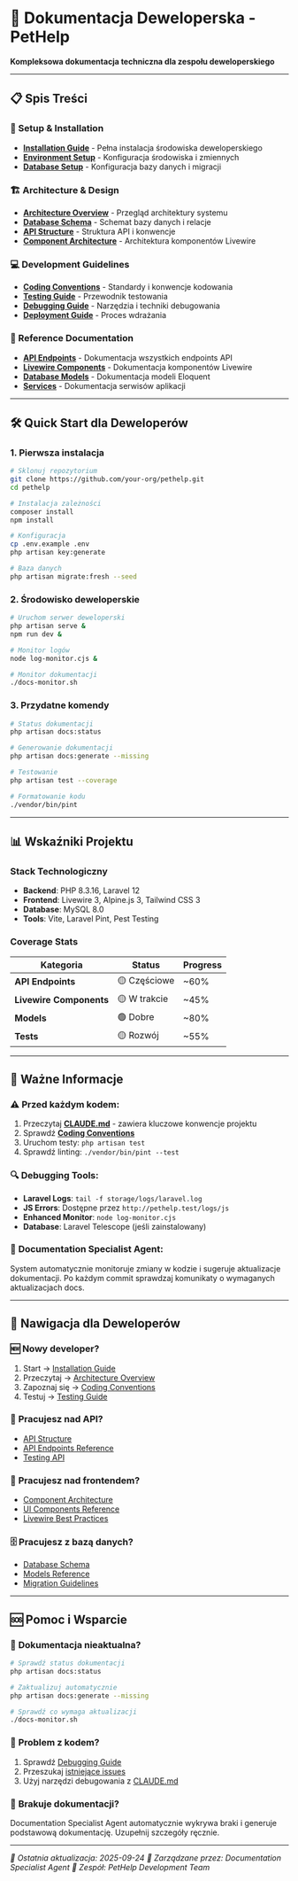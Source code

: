 # 🔧 Dokumentacja Deweloperska - PetHelp

**Kompleksowa dokumentacja techniczna dla zespołu deweloperskiego**

---

## 📋 Spis Treści

### 🚀 Setup & Installation
- [**Installation Guide**](setup/installation.md) - Pełna instalacja środowiska deweloperskiego
- [**Environment Setup**](setup/environment.md) - Konfiguracja środowiska i zmiennych
- [**Database Setup**](setup/database.md) - Konfiguracja bazy danych i migracji

### 🏗️ Architecture & Design
- [**Architecture Overview**](architecture/overview.md) - Przegląd architektury systemu
- [**Database Schema**](architecture/database-schema.md) - Schemat bazy danych i relacje
- [**API Structure**](architecture/api-structure.md) - Struktura API i konwencje
- [**Component Architecture**](architecture/components.md) - Architektura komponentów Livewire

### 💻 Development Guidelines
- [**Coding Conventions**](development/conventions.md) - Standardy i konwencje kodowania
- [**Testing Guide**](development/testing.md) - Przewodnik testowania
- [**Debugging Guide**](development/debugging.md) - Narzędzia i techniki debugowania
- [**Deployment Guide**](development/deployment.md) - Proces wdrażania

### 📖 Reference Documentation
- [**API Endpoints**](reference/api-endpoints.md) - Dokumentacja wszystkich endpoints API
- [**Livewire Components**](reference/ui-components.md) - Dokumentacja komponentów Livewire
- [**Database Models**](reference/database-models.md) - Dokumentacja modeli Eloquent
- [**Services**](reference/services.md) - Dokumentacja serwisów aplikacji

---

## 🛠️ Quick Start dla Deweloperów

### 1. **Pierwsza instalacja**
```bash
# Sklonuj repozytorium
git clone https://github.com/your-org/pethelp.git
cd pethelp

# Instalacja zależności
composer install
npm install

# Konfiguracja
cp .env.example .env
php artisan key:generate

# Baza danych
php artisan migrate:fresh --seed
```

### 2. **Środowisko deweloperskie**
```bash
# Uruchom serwer deweloperski
php artisan serve &
npm run dev &

# Monitor logów
node log-monitor.cjs &

# Monitor dokumentacji
./docs-monitor.sh
```

### 3. **Przydatne komendy**
```bash
# Status dokumentacji
php artisan docs:status

# Generowanie dokumentacji
php artisan docs:generate --missing

# Testowanie
php artisan test --coverage

# Formatowanie kodu
./vendor/bin/pint
```

---

## 📊 Wskaźniki Projektu

### Stack Technologiczny
- **Backend**: PHP 8.3.16, Laravel 12
- **Frontend**: Livewire 3, Alpine.js 3, Tailwind CSS 3
- **Database**: MySQL 8.0
- **Tools**: Vite, Laravel Pint, Pest Testing

### Coverage Stats
| Kategoria | Status | Progress |
|-----------|--------|----------|
| **API Endpoints** | 🟡 Częściowe | ~60% |
| **Livewire Components** | 🟡 W trakcie | ~45% |
| **Models** | 🟢 Dobre | ~80% |
| **Tests** | 🟡 Rozwój | ~55% |

---

## 🚨 Ważne Informacje

### ⚠️ **Przed każdym kodem:**
1. Przeczytaj [**CLAUDE.md**](../../CLAUDE.md) - zawiera kluczowe konwencje projektu
2. Sprawdź [**Coding Conventions**](development/conventions.md)
3. Uruchom testy: `php artisan test`
4. Sprawdź linting: `./vendor/bin/pint --test`

### 🔍 **Debugging Tools:**
- **Laravel Logs**: `tail -f storage/logs/laravel.log`
- **JS Errors**: Dostępne przez `http://pethelp.test/logs/js`
- **Enhanced Monitor**: `node log-monitor.cjs`
- **Database**: Laravel Telescope (jeśli zainstalowany)

### 🤖 **Documentation Specialist Agent:**
System automatycznie monitoruje zmiany w kodzie i sugeruje aktualizacje dokumentacji. Po każdym commit sprawdzaj komunikaty o wymaganych aktualizacjach docs.

---

## 🧭 Nawigacja dla Deweloperów

### 🆕 **Nowy developer?**
1. Start → [Installation Guide](setup/installation.md)
2. Przeczytaj → [Architecture Overview](architecture/overview.md)
3. Zapoznaj się → [Coding Conventions](development/conventions.md)
4. Testuj → [Testing Guide](development/testing.md)

### 🔧 **Pracujesz nad API?**
- [API Structure](architecture/api-structure.md)
- [API Endpoints Reference](reference/api-endpoints.md)
- [Testing API](development/testing.md#api-testing)

### 🎨 **Pracujesz nad frontendem?**
- [Component Architecture](architecture/components.md)
- [UI Components Reference](reference/ui-components.md)
- [Livewire Best Practices](development/conventions.md#livewire)

### 🗄️ **Pracujesz z bazą danych?**
- [Database Schema](architecture/database-schema.md)
- [Models Reference](reference/database-models.md)
- [Migration Guidelines](development/conventions.md#migrations)

---

## 🆘 Pomoc i Wsparcie

### 📝 **Dokumentacja nieaktualna?**
```bash
# Sprawdź status dokumentacji
php artisan docs:status

# Zaktualizuj automatycznie
php artisan docs:generate --missing

# Sprawdź co wymaga aktualizacji
./docs-monitor.sh
```

### 🐛 **Problem z kodem?**
1. Sprawdź [Debugging Guide](development/debugging.md)
2. Przeszukaj [istniejące issues](../../docs/dev/reference/)
3. Użyj narzędzi debugowania z [CLAUDE.md](../../CLAUDE.md)

### 📖 **Brakuje dokumentacji?**
Documentation Specialist Agent automatycznie wykrywa braki i generuje podstawową dokumentację. Uzupełnij szczegóły ręcznie.

---

*📅 Ostatnia aktualizacja: 2025-09-24*
*🤖 Zarządzane przez: Documentation Specialist Agent*
*👥 Zespół: PetHelp Development Team*